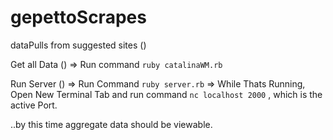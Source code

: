 # gepettoScrapes
dataPulls from suggested sites () 

Get all Data () => Run command `ruby catalinaWM.rb`

Run Server () => Run Command `ruby server.rb` 
                    => While Thats Running, Open New Terminal Tab and run command `nc localhost 2000` , which is the active Port. 
                 
..by this time aggregate data should be viewable. 
